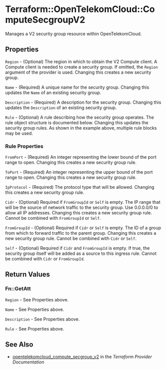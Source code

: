 # Terraform::OpenTelekomCloud::ComputeSecgroupV2

Manages a V2 security group resource within OpenTelekomCloud.

## Properties

`Region` - (Optional) The region in which to obtain the V2 Compute client.
A Compute client is needed to create a security group. If omitted, the
`Region` argument of the provider is used. Changing this creates a new
security group.

`Name` - (Required) A unique name for the security group. Changing this
updates the `Name` of an existing security group.

`Description` - (Required) A description for the security group. Changing this
updates the `Description` of an existing security group.

`Rule` - (Optional) A rule describing how the security group operates. The
rule object structure is documented below. Changing this updates the
security group rules. As shown in the example above, multiple rule blocks
may be used.

### Rule Properties

`FromPort` - (Required) An integer representing the lower bound of the port
range to open. Changing this creates a new security group rule.

`ToPort` - (Required) An integer representing the upper bound of the port
range to open. Changing this creates a new security group rule.

`IpProtocol` - (Required) The protocol type that will be allowed. Changing
this creates a new security group rule.

`Cidr` - (Optional) Required if `FromGroupId` or `Self` is empty. The IP range
that will be the source of network traffic to the security group. Use 0.0.0.0/0
to allow all IP addresses. Changing this creates a new security group rule. Cannot
be combined with `FromGroupId` or `Self`.

`FromGroupId` - (Optional) Required if `Cidr` or `Self` is empty. The ID of a
group from which to forward traffic to the parent group. Changing this creates a
new security group rule. Cannot be combined with `Cidr` or `Self`.

`Self` - (Optional) Required if `Cidr` and `FromGroupId` is empty. If true,
the security group itself will be added as a source to this ingress rule. Cannot
be combined with `Cidr` or `FromGroupId`.


## Return Values

### Fn::GetAtt

`Region` - See Properties above.

`Name` - See Properties above.

`Description` - See Properties above.

`Rule` - See Properties above.

## See Also

* [opentelekomcloud_compute_secgroup_v2](https://www.terraform.io/docs/providers/opentelekomcloud/r/compute_secgroup_v2.html) in the _Terraform Provider Documentation_